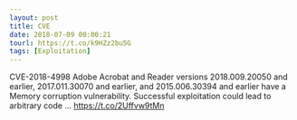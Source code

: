 ```yaml
---
layout: post
title: CVE
date: 2018-07-09 00:00:21
tourl: https://t.co/k9HZz2bu5G
tags: [Exploitation]
---
```

CVE-2018-4998 Adobe Acrobat and Reader versions 2018.009.20050 and earlier, 2017.011.30070 and earlier, and 2015.006.30394 and earlier have a Memory corruption vulnerability. Successful exploitation could lead to arbitrary code ... https://t.co/2Uffvw9tMn